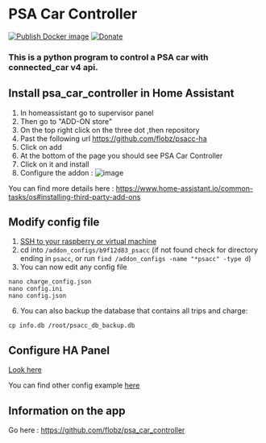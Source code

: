 # PSA Car Controller

[![Publish Docker image](https://github.com/flobz/psa_car_controller/actions/workflows/Docker_build.yml/badge.svg?branch=master)](https://hub.docker.com/repository/docker/flobz/psa_car_controller)
[![Donate](https://img.shields.io/badge/Donate-PayPal-blue.svg)](https://www.paypal.com/donate?hosted_button_id=SM652WPXFNCXS)

### This is a python program to control a PSA car with connected_car v4 api.
## Install psa_car_controller in Home Assistant

1. In homeassistant go to supervisor panel
2. Then go to "ADD-ON store"
3. On the top right click on the three dot ,then repository
4. Past the following url https://github.com/flobz/psacc-ha 
5. Click on add
6. At the bottom of the page you should see PSA Car Controller
7. Click on it  and install
8. Configure the addon : ![image](https://user-images.githubusercontent.com/48728684/150692985-23da4fbe-cc40-4460-8003-1636b8211f60.png)


You can find more details here : https://www.home-assistant.io/common-tasks/os#installing-third-party-add-ons

## Modify config file
1. [SSH to your raspberry or virtual machine](https://developers.home-assistant.io/docs/operating-system/debugging/#ssh-access-to-the-host)
2. cd into `/addon_configs/b9f12d83_psacc` (if not found check for directory ending in `psacc`, or run `find /addon_configs -name "*psacc" -type d`)
5. You can now edit any config file 
```shell
nano charge_config.json                        
nano config.ini                                
nano config.json
```
6. You can also backup the database that contains all trips and charge:
```
cp info.db /root/psacc_db_backup.db
```
## Configure HA Panel
[Look here](https://github.com/Flodu31/HomeAssistant-PeugeotIntegration)

You can find other config example [here](https://community.home-assistant.io/t/peugeot-citroen-ds-cars-connected-car/202949/34)

## Information on the app
Go here : https://github.com/flobz/psa_car_controller
